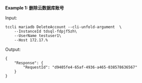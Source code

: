 **Example 1: 删除云数据库账号**



Input: 

```
tccli mariadb DeleteAccount --cli-unfold-argument  \
    --InstanceId tdsql-fdpjf5zh\
    --UserName testuser1\
    --Host 172.17.%
```

Output: 
```
{
    "Response": {
        "RequestId": "d9405fe4-65af-4936-a465-038578636567"
    }
}
```

